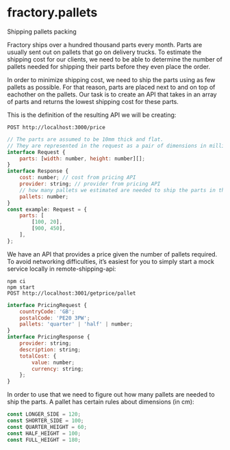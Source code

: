 # fractory.pallets
Shipping pallets packing

Fractory ships over a hundred thousand parts every month. Parts are usually sent out on pallets that go on delivery trucks. To estimate the shipping cost for our clients, we need to be able to determine the number of pallets needed for shipping their parts before they even place the order. 

In order to minimize shipping cost, we need to ship the parts using as few pallets as possible. For that reason, parts are placed next to and on top of eachother on the pallets. Our task is to create an API that takes in an array of parts and returns the lowest shipping cost for these parts.

This is the definition of the resulting API we will be creating:

```
POST http://localhost:3000/price
```
```js
// The parts are assumed to be 10mm thick and flat.
// They are represented in the request as a pair of dimensions in millimeters.
interface Request {
    parts: [width: number, height: number][];
}
interface Response {
    cost: number; // cost from pricing API
    provider: string; // provider from pricing API
    // how many pallets we estimated are needed to ship the parts in the request
    pallets: number;
}
const example: Request = {
    parts: [
        [100, 20],
        [900, 450],
    ],
};
```
We have an API that provides a price given the number of pallets required. To avoid networking difficulties, it’s easiest for you to simply start a mock service locally in remote-shipping-api:

```
npm ci
npm start
POST http://localhost:3001/getprice/pallet
```

```js
interface PricingRequest {
    countryCode: 'GB';
    postalCode: 'PE20 3PW';
    pallets: 'quarter' | 'half' | number;
}
interface PricingResponse {
    provider: string;
    description: string;
    totalCost: {
        value: number;
        currency: string;
    };
}
```

In order to use that we need to figure out how many pallets are needed to ship the parts.
A pallet has certain rules about dimensions (in cm):

```js
const LONGER_SIDE = 120;
const SHORTER_SIDE = 100;
const QUARTER_HEIGHT = 60;
const HALF_HEIGHT = 100;
const FULL_HEIGHT = 180;
```
